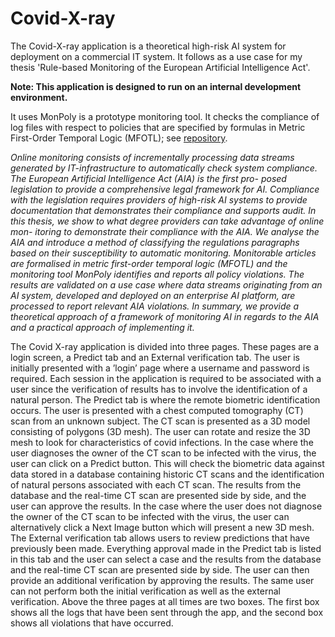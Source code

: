 # Covid-X-ray

The Covid-X-ray application is a theoretical high-risk AI system for deployment on a commercial IT system. It follows as a use case for my thesis 'Rule-based Monitoring of the European Artificial Intelligence Act'.

**Note: This application is designed to run on an internal development environment.**

It uses MonPoly is a prototype monitoring tool. It checks the compliance of log files with respect to policies that are specified by formulas in Metric First-Order Temporal Logic (MFOTL); see [repository](https://bitbucket.org/monpoly/monpoly/src/master/).

<em>Online monitoring consists of incrementally processing data streams generated by IT-infrastructure to
automatically check system compliance. The European Artificial Intelligence Act (AIA) is the first pro-
posed legislation to provide a comprehensive legal framework for AI. Compliance with the legislation
requires providers of high-risk AI systems to provide documentation that demonstrates their compliance
and supports audit. In this thesis, we show to what degree providers can take advantage of online mon-
itoring to demonstrate their compliance with the AIA. We analyse the AIA and introduce a method of
classifying the regulations paragraphs based on their susceptibility to automatic monitoring. Monitorable
articles are formalised in metric first-order temporal logic (MFOTL) and the monitoring tool MonPoly
identifies and reports all policy violations. The results are validated on a use case where data streams
originating from an AI system, developed and deployed on an enterprise AI platform, are processed
to report relevant AIA violations. In summary, we provide a theoretical approach of a framework of
monitoring AI in regards to the AIA and a practical approach of implementing it.
</em>

The Covid X-ray application is divided into three pages. These pages are a login screen, a Predict
tab and an External verification tab.
The user is initially presented with a ’login’ page where a username and password is required. Each
session in the application is required to be associated with a user since the verification of results has to
involve the identification of a natural person.
The Predict tab is where the remote biometric identification occurs. The user is presented with a chest
computed tomography (CT) scan from an unknown subject. The CT scan is presented as a 3D model
consisting of polygons (3D mesh). The user can rotate and resize the 3D mesh to look for characteristics
of covid infections. In the case where the user diagnoses the owner of the CT scan to be infected with
the virus, the user can click on a Predict button. This will check the biometric data against data stored
in a database containing historic CT scans and the identification of natural persons associated with each
CT scan. The results from the database and the real-time CT scan are presented side by side, and the
user can approve the results. In the case where the user does not diagnose the owner of the CT scan to
be infected with the virus, the user can alternatively click a Next Image button which will present a new
3D mesh.
The External verification tab allows users to review predictions that have previously been made.
Everything approval made in the Predict tab is listed in this tab and the user can select a case and
the results from the database and the real-time CT scan are presented side by side. The user can then
provide an additional verification by approving the results. The same user can not perform both the initial
verification as well as the external verification.
Above the three pages at all times are two boxes. The first box shows all the logs that have been sent
through the app, and the second box shows all violations that have occurred.
